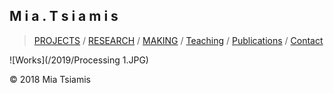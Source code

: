 ## M i a . T s i a m i s

>   [PROJECTS](./projects.html)  / [RESEARCH](./research.html) / [MAKING](./making.html) / [Teaching](./courses.html) /  [Publications](./publications.html) /  [Contact](./contact.html)   

 
![Works](/2019/Processing 1.JPG)


© 2018 Mia Tsiamis
